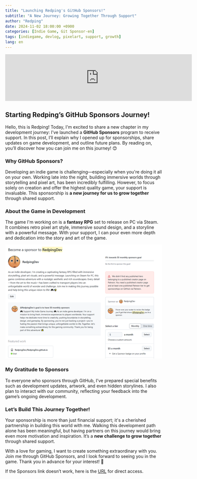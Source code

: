 ```yaml
---
title: "Launching Redping's GitHub Sponsors!"
subtitle: "A New Journey: Growing Together Through Support"
author: "Redping"
date: 2024-11-02 18:00:00 +0900
categories: [Indie Game, Git Sponsor-en]
tags: [indiegame, devlog, pixelart, support, growth]
lang: en
---
```


<iframe src="https://github.com/sponsors/RedpingDev/card" title="Sponsor RedpingDev" height="150" width="600" style="border: 0;"></iframe>

## Starting Redping’s GitHub Sponsors Journey!

Hello, this is Redping! Today, I'm excited to share a new chapter in my development journey: I’ve launched a **GitHub Sponsors** program to receive support. In this post, I’ll explain why I opened up for sponsorships, share updates on game development, and outline future plans. By reading on, you’ll discover how you can join me on this journey! 😊

### Why GitHub Sponsors?

Developing an indie game is challenging—especially when you're doing it all on your own. Working late into the night, building immersive worlds through storytelling and pixel art, has been incredibly fulfilling. However, to focus solely on creation and offer the highest quality game, your support is invaluable. This sponsorship is **a new journey for us to grow together** through shared support.

### About the Game in Development

The game I'm working on is a **fantasy RPG** set to release on PC via Steam. It combines retro pixel art style, immersive sound design, and a storyline with a powerful message. With your support, I can pour even more depth and dedication into the story and art of the game.

![Sponsors Image](/img/sponsors.png)

### My Gratitude to Sponsors

To everyone who sponsors through GitHub, I’ve prepared special benefits such as development updates, artwork, and even hidden storylines. I also plan to interact with our community, reflecting your feedback into the game’s ongoing development.

### Let’s Build This Journey Together!

Your sponsorship is more than just financial support; it's a cherished partnership in building this world with me. Walking this development path alone has been meaningful, but having partners on this journey would bring even more motivation and inspiration. It’s a **new challenge to grow together** through shared support.

With a love for gaming, I want to create something extraordinary with you. Join me through GitHub Sponsors, and I look forward to seeing you in the game. Thank you in advance for your interest! 🙌

If the Sponsors link doesn’t work, here is the [URL](https://github.com/sponsors/RedpingDev) for direct access.
